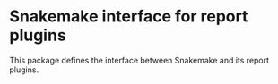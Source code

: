 # Snakemake interface for report plugins

This package defines the interface between Snakemake and its report plugins.